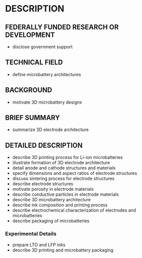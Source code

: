 # DESCRIPTION

## FEDERALLY FUNDED RESEARCH OR DEVELOPMENT

- disclose government support

## TECHNICAL FIELD

- define microbattery architectures

## BACKGROUND

- motivate 3D microbattery designs

## BRIEF SUMMARY

- summarize 3D electrode architecture

## DETAILED DESCRIPTION

- describe 3D printing process for Li-ion microbatteries
- illustrate formation of 3D electrode architecture
- detail anode and cathode structures and materials
- specify dimensions and aspect ratios of electrode structures
- discuss sintering process for electrode structures
- describe electrode structures
- motivate porosity in electrode materials
- describe conductive particles in electrode materials
- describe 3D microbattery architecture
- describe ink composition and printing process
- describe electrochemical characterization of electrodes and microbatteries
- describe packaging of microbatteries

### Experimental Details

- prepare LTO and LFP inks
- describe 3D printing and microbattery packaging


